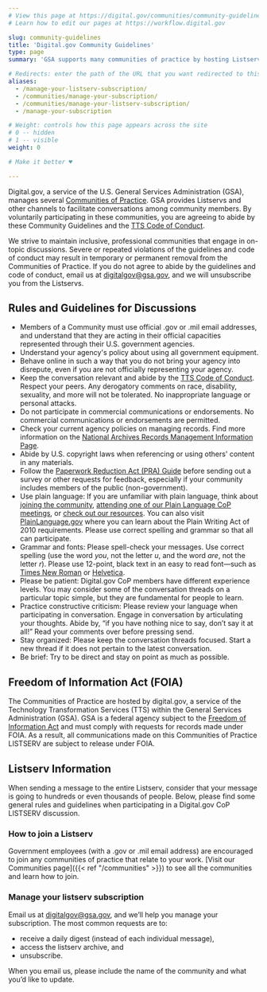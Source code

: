 ```yaml
---
# View this page at https://digital.gov/communities/community-guidelines
# Learn how to edit our pages at https://workflow.digital.gov

slug: community-guidelines
title: 'Digital.gov Community Guidelines'
type: page
summary: 'GSA supports many communities of practice by hosting Listservs which provide our Digital.gov community with an easy way to collaborate, ask questions, and share information.'

# Redirects: enter the path of the URL that you want redirected to this page. The 4th one is temporary until we can build 2nd page
aliases:
  - /manage-your-listserv-subscription/
  - /communities/manage-your-subscription/
  - /communities/manage-your-listserv-subscription/
  - /manage-your-subscription

# Weight: controls how this page appears across the site
# 0 -- hidden
# 1 -- visible
weight: 0

# Make it better ♥

---
```


Digital.gov, a service of the U.S. General Services Administration (GSA), manages several [Communities of Practice](https://digital.gov/communities/). GSA provides Listservs and other channels to facilitate conversations among community members. By voluntarily participating in these communities, you are agreeing to abide by these Community Guidelines and the [TTS Code of Conduct](https://handbook.tts.gsa.gov/code-of-conduct/).

We strive to maintain inclusive, professional communities that engage in on-topic discussions. Severe or repeated violations of the guidelines and code of conduct may result in temporary or permanent removal from the Communities of Practice. If you do not agree to abide by the guidelines and code of conduct, email us at [digitalgov@gsa.gov](mailto:digitalgov@gsa.gov), and we will unsubscribe you from the Listservs.

## Rules and Guidelines for Discussions

- Members of a Community must use official .gov or .mil email addresses, and understand that they are acting in their official capacities represented through their U.S. government agencies.
- Understand your agency's policy about using all government equipment.
- Behave online in such a way that you do not bring your agency into disrepute, even if you are not officially representing your agency.
- Keep the conversation relevant and abide by the [TTS Code of Conduct](https://handbook.tts.gsa.gov/code-of-conduct/). Respect your peers. Any derogatory comments on race, disability, sexuality, and more will not be tolerated. No inappropriate language or personal attacks.
- Do not participate in commercial communications or endorsements. No commercial communications or endorsements are permitted.
- Check your current agency policies on managing records. Find more information on the [National Archives Records Management Information Page](https://www.archives.gov/records-mgmt).
- Abide by U.S. copyright laws when referencing or using others' content in any materials.
- Follow the [Paperwork Reduction Act (PRA) Guide](https://www.opm.gov/about-us/open-government/digital-government-strategy/fitara/paperwork-reduction-act-guide.pdf) before sending out a survey or other requests for feedback, especially if your community includes members of the public (non-government).
- Use plain language: If you are unfamiliar with plain language, think about [joining the community](https://digital.gov/communities/plain-language/), [attending one of our Plain Language CoP meetings](https://digital.gov/events/), or [check out our resources](https://digital.gov/topics/plain-language/). You can also visit [PlainLanguage.gov](https://www.plainlanguage.gov/) where you can learn about the Plain Writing Act of 2010 requirements. Please use correct spelling and grammar so that all can participate.
- Grammar and fonts: Please spell-check your messages. Use correct spelling (use the word _you_, not the letter _u_, and the word _are_, not the letter _r_). Please use 12-point, black text in an easy to read font&mdash;such as [Times New Roman](https://en.wikipedia.org/wiki/Times_New_Roman) or [Helvetica](https://en.wikipedia.org/wiki/Helvetica).
- Please be patient: Digital.gov CoP members have different experience levels. You may consider some of the conversation threads on a particular topic simple, but they are fundamental for people to learn.
- Practice constructive criticism: Please review your language when participating in conversation. Engage in conversation by articulating your thoughts. Abide by, “if you have nothing nice to say, don’t say it at all!” Read your comments over before pressing send.
- Stay organized: Please keep the conversation threads focused. Start a new thread if it does not pertain to the latest conversation.
- Be brief: Try to be direct and stay on point as much as possible.

## Freedom of Information Act (FOIA)
The Communities of Practice are hosted by digital.gov, a service of the Technology Transformation Services (TTS) within the General Services Administration (GSA). GSA is a federal agency subject to the [Freedom of Information Act](https://www.foia.gov/) and must comply with requests for records made under FOIA. As a result, all communications made on this Communities of Practice LISTSERV are subject to release under FOIA.

## Listserv Information

When sending a message to the entire Listserv, consider that your message is going to hundreds or even thousands of people. Below, please find some general rules and guidelines when participating in a Digital.gov CoP LISTSERV discussion.

### How to join a Listserv

Government employees (with a .gov or .mil email address) are encouraged to join any communities of practice that relate to your work. [Visit our Communities page]({{< ref "/communities" >}}) to see all the communities and learn how to join.

### Manage your listserv subscription

Email us at digitalgov@gsa.gov, and we’ll help you manage your subscription. The most common requests are to:
 
* receive a daily digest (instead of each individual message),
* access the listserv archive, and
* unsubscribe.

When you email us, please include the name of the community and what you’d like to update.
